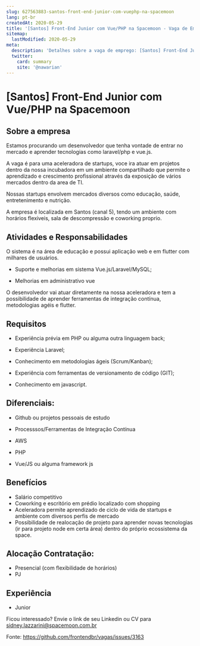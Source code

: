 ```yaml
---
slug: 627563883-santos-front-end-junior-com-vuephp-na-spacemoon
lang: pt-br
createdAt: 2020-05-29
title: '[Santos] Front-End Junior com Vue/PHP na Spacemoon - Vaga de Emprego'
sitemap:
  lastModified: 2020-05-29
meta:
  description: 'Detalhes sobre a vaga de emprego: [Santos] Front-End Junior com Vue/PHP na Spacemoon'
  twitter:
    card: summary
    site: '@nawarian'
---
```


# [Santos] Front-End Junior com Vue/PHP na Spacemoon

## Sobre a empresa

Estamos procurando um desenvolvedor que tenha vontade de entrar no mercado e aprender tecnologias como laravel/php e vue.js. 

A vaga é para uma aceleradora de startups, voce ira atuar em projetos dentro da nossa incubadora em um ambiente compartilhado que permite o
aprendizado e crescimento profissional através da exposição de vários mercados dentro da area de TI.

Nossas startups envolvem mercados diversos como educação, saúde, entretenimento e nutrição.

A empresa é localizada em Santos (canal 5), tendo um ambiente com horários flexiveis, sala de descompressão e coworking proprio.

## Atividades e Responsabilidades

O sistema é na área de educação e possui aplicação web e em flutter com milhares de usuários.

- Suporte e melhorias em sistema Vue.js/Laravel/MySQL;

- Melhorias em administrativo vue

O desenvolvedor vai atuar diretamente na nossa aceleradora e tem a possibilidade de aprender ferramentas de integração contínua, metodologias agéis e flutter.

## Requisitos

- Experiência prévia em PHP ou alguma outra linguagem back;

- Experiência Laravel;

- Conhecimento em metodologias ágeis (Scrum/Kanban);

- Experiência com ferramentas de versionamento de código (GIT);

- Conhecimento em javascript.

## Diferenciais:

- Github ou projetos pessoais de estudo

- Processsos/Ferramentas de Integração Contínua

- AWS

- PHP

- Vue/JS ou alguma framework js

## Benefícios

- Salário competitivo
- Coworking e escritório em prédio localizado com shopping
- Aceleradora permite aprendizado de ciclo de vida de startups e ambiente com diversos perfis de mercado
- Possibilidade de realocação de projeto para aprender novas tecnologias (ir para projeto node em certa área) dentro do próprio ecossistema da space.

## Alocação Contratação:

- Presencial (com flexibilidade de horários)
- PJ

## Experiência
- Junior

Ficou interessado? Envie o link de seu Linkedin ou CV para sidney.lazzarini@spacemoon.com.br

Fonte: https://github.com/frontendbr/vagas/issues/3163